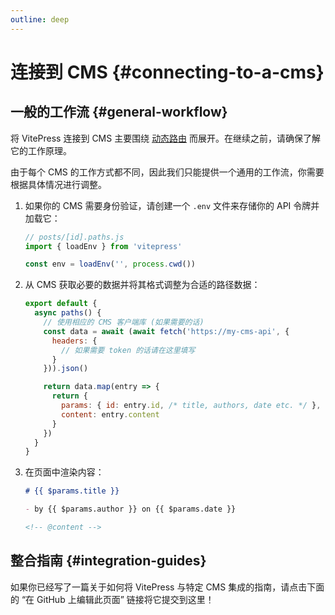 ```yaml
---
outline: deep
---
```


# 连接到 CMS {#connecting-to-a-cms}

## 一般的工作流 {#general-workflow}

将 VitePress 连接到 CMS 主要围绕 [动态路由](./routing#dynamic-routes) 而展开。在继续之前，请确保了解它的工作原理。

由于每个 CMS 的工作方式都不同，因此我们只能提供一个通用的工作流，你需要根据具体情况进行调整。

1. 如果你的 CMS 需要身份验证，请创建一个 `.env` 文件来存储你的 API 令牌并加载它：

    ```js
    // posts/[id].paths.js
    import { loadEnv } from 'vitepress'

    const env = loadEnv('', process.cwd())
    ```

2. 从 CMS 获取必要的数据并将其格式调整为合适的路径数据：

    ```js
    export default {
      async paths() {
        // 使用相应的 CMS 客户端库 (如果需要的话)
        const data = await (await fetch('https://my-cms-api', {
          headers: {
            // 如果需要 token 的话请在这里填写
          }
        })).json()

        return data.map(entry => {
          return {
            params: { id: entry.id, /* title, authors, date etc. */ },
            content: entry.content
          }
        })
      }
    }
    ```

3. 在页面中渲染内容：

    ```md
    # {{ $params.title }}

    - by {{ $params.author }} on {{ $params.date }}

    <!-- @content -->
    ```

## 整合指南 {#integration-guides}

如果你已经写了一篇关于如何将 VitePress 与特定 CMS 集成的指南，请点击下面的 “在 GitHub 上编辑此页面” 链接将它提交到这里！
